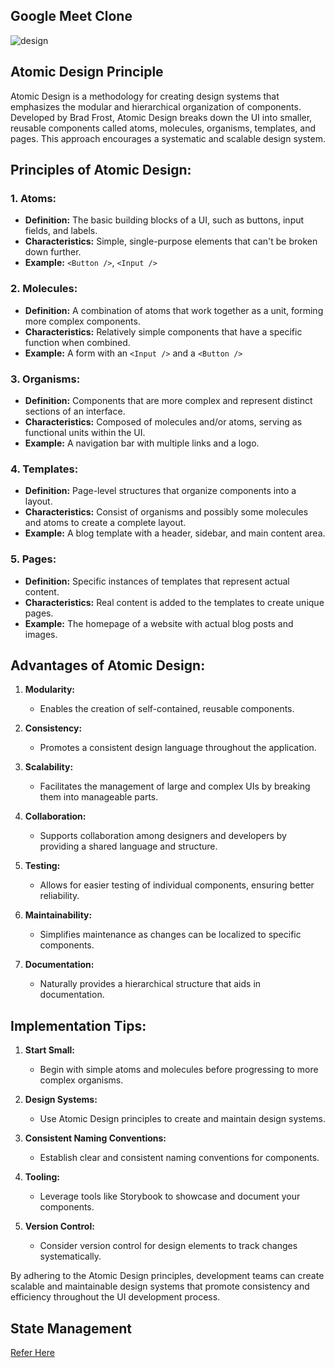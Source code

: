 ## Google Meet Clone

![design](https://github.com/NjohPrince/google-keep/assets/60319809/51c54419-f641-40b8-8219-5f574d1abe42)

## Atomic Design Principle

Atomic Design is a methodology for creating design systems that emphasizes the modular and hierarchical organization of components. Developed by Brad Frost, Atomic Design breaks down the UI into smaller, reusable components called atoms, molecules, organisms, templates, and pages. This approach encourages a systematic and scalable design system.

## Principles of Atomic Design:

### 1. **Atoms:**

- **Definition:** The basic building blocks of a UI, such as buttons, input fields, and labels.
- **Characteristics:** Simple, single-purpose elements that can't be broken down further.
- **Example:** `<Button />`, `<Input />`

### 2. **Molecules:**

- **Definition:** A combination of atoms that work together as a unit, forming more complex components.
- **Characteristics:** Relatively simple components that have a specific function when combined.
- **Example:** A form with an `<Input />` and a `<Button />`

### 3. **Organisms:**

- **Definition:** Components that are more complex and represent distinct sections of an interface.
- **Characteristics:** Composed of molecules and/or atoms, serving as functional units within the UI.
- **Example:** A navigation bar with multiple links and a logo.

### 4. **Templates:**

- **Definition:** Page-level structures that organize components into a layout.
- **Characteristics:** Consist of organisms and possibly some molecules and atoms to create a complete layout.
- **Example:** A blog template with a header, sidebar, and main content area.

### 5. **Pages:**

- **Definition:** Specific instances of templates that represent actual content.
- **Characteristics:** Real content is added to the templates to create unique pages.
- **Example:** The homepage of a website with actual blog posts and images.

## Advantages of Atomic Design:

1. **Modularity:**

   - Enables the creation of self-contained, reusable components.

2. **Consistency:**

   - Promotes a consistent design language throughout the application.

3. **Scalability:**

   - Facilitates the management of large and complex UIs by breaking them into manageable parts.

4. **Collaboration:**

   - Supports collaboration among designers and developers by providing a shared language and structure.

5. **Testing:**

   - Allows for easier testing of individual components, ensuring better reliability.

6. **Maintainability:**

   - Simplifies maintenance as changes can be localized to specific components.

7. **Documentation:**
   - Naturally provides a hierarchical structure that aids in documentation.

## Implementation Tips:

1. **Start Small:**

   - Begin with simple atoms and molecules before progressing to more complex organisms.

2. **Design Systems:**

   - Use Atomic Design principles to create and maintain design systems.

3. **Consistent Naming Conventions:**

   - Establish clear and consistent naming conventions for components.

4. **Tooling:**

   - Leverage tools like Storybook to showcase and document your components.

5. **Version Control:**
   - Consider version control for design elements to track changes systematically.

By adhering to the Atomic Design principles, development teams can create scalable and maintainable design systems that promote consistency and efficiency throughout the UI development process.

## State Management

[Refer Here](https://github.com/NjohPrince/google-keep/blob/main/STATE_MANAGEMENT.md)
